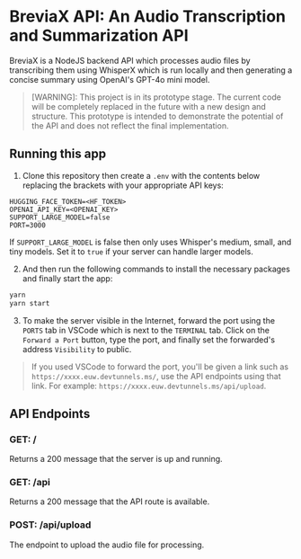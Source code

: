 # BreviaX API: An Audio Transcription and Summarization API

BreviaX is a NodeJS backend API which processes audio files by transcribing them using WhisperX which is run locally and then generating a concise summary using OpenAI's GPT-4o mini model.

> [WARNING]: This project is in its prototype stage. The current code will be completely replaced in the future with a new design and structure. This prototype is intended to demonstrate the potential of the API and does not reflect the final implementation.

## Running this app

1. Clone this repository then create a `.env` with the contents below replacing the brackets with your appropriate API keys:

```env
HUGGING_FACE_TOKEN=<HF_TOKEN>
OPENAI_API_KEY=<OPENAI_KEY>
SUPPORT_LARGE_MODEL=false
PORT=3000
```

If `SUPPORT_LARGE_MODEL` is false then only uses Whisper's medium, small, and tiny models. Set it to `true` if your server can handle larger models.

2. And then run the following commands to install the necessary packages and finally start the app:

```cmd
yarn
yarn start
```

3. To make the server visible in the Internet, forward the port using the `PORTS` tab in VSCode which is next to the `TERMINAL` tab. Click on the `Forward a Port` button, type the port, and finally set the forwarded's address `Visibility` to public.

> If you used VSCode to forward the port, you'll be given a link such as `https://xxxx.euw.devtunnels.ms/`, use the API endpoints using that link. For example: `https://xxxx.euw.devtunnels.ms/api/upload`.

## API Endpoints

### GET: /

Returns a 200 message that the server is up and running.

### GET: /api

Returns a 200 message that the API route is available.

### POST: /api/upload

The endpoint to upload the audio file for processing.
